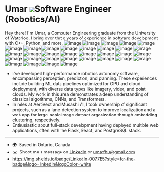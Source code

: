 Umar  ![](https://user-images.githubusercontent.com/18350557/176309783-0785949b-9127-417c-8b55-ab5a4333674e.gif)Software Engineer (Robotics/AI)
====================================================================================================================================

Hey there! I'm Umar, a Computer Engineering graduate from the University of Waterloo. I bring over three years of experience in software development with C++, Python, and more.
![image]({https://img.shields.io/badge/UpWork-6FDA44?style=for-the-badge&logo=Upwork&logoColor=white})
![image]({https://hits.seeyoufarm.com/api/count/incr/badge.svg?url=https%3A%2F%2Fgithub.com%2F{username}1212%2Fhit-counter})
![image]({https://github-profile-summary-cards.vercel.app/api/cards/profile-details?username={username}})
![image]({https://github-readme-stats.vercel.app/api/top-langs/?username={username}})
![image]({https://img.shields.io/badge/PyTorch-EE4C2C?style=for-the-badge&logo=pytorch&logoColor=white})
![image]({https://img.shields.io/badge/Lightning-792DE4?style=for-the-badge&logo=lightning&logoColor=white})
![image]({https://img.shields.io/badge/Weights_&_Biases-FFBE00?style=for-the-badge&logo=WeightsAndBiases&logoColor=white})
![image]({https://img.shields.io/badge/Kaggle-20BEFF?style=for-the-badge&logo=Kaggle&logoColor=white})
![image]({https://img.shields.io/badge/Amazon_AWS-FF9900?style=for-the-badge&logo=amazonaws&logoColor=white})
![image]({https://img.shields.io/badge/Google_Cloud-4285F4?style=for-the-badge&logo=google-cloud&logoColor=white})
![image]({https://img.shields.io/badge/PostgreSQL-316192?style=for-the-badge&logo=postgresql&logoColor=white})
![image]({https://img.shields.io/badge/redis-%23DD0031.svg?&style=for-the-badge&logo=redis&logoColor=white})
![image]({https://img.shields.io/badge/Adobe%20Premiere%20Pro-9999FF?style=for-the-badge&logo=Adobe%20Premiere%20Pro&logoColor=white})
![image]({https://img.shields.io/badge/Docker-2CA5E0?style=for-the-badge&logo=docker&logoColor=white})
![image]({https://img.shields.io/badge/Flask-000000?style=for-the-badge&logo=flask&logoColor=white})
![image]({https://img.shields.io/badge/kubernetes-326ce5.svg?&style=for-the-badge&logo=kubernetes&logoColor=white})
![image]({https://img.shields.io/badge/Node%20js-339933?style=for-the-badge&logo=nodedotjs&logoColor=white})
![image]({https://img.shields.io/badge/OpenCV-27338e?style=for-the-badge&logo=OpenCV&logoColor=white})
![image]({https://img.shields.io/badge/OpenGL-FFFFFF?style=for-the-badge&logo=opengl})
![image]({https://img.shields.io/badge/React-20232A?style=for-the-badge&logo=react&logoColor=61DAFB})
![image]({https://img.shields.io/badge/ROS-22314E?style=for-the-badge&logo=ROS&logoColor=white})
![image]({https://img.shields.io/badge/Swagger-85EA2D?style=for-the-badge&logo=Swagger&logoColor=white})
![image]({https://img.shields.io/badge/ThreeJs-black?style=for-the-badge&logo=three.js&logoColor=white})
![image]({https://img.shields.io/badge/C%2B%2B-00599C?style=for-the-badge&logo=c%2B%2B&logoColor=white})
![image]({https://img.shields.io/badge/Python-FFD43B?style=for-the-badge&logo=python&logoColor=blue})
![image]({https://img.shields.io/badge/JavaScript-323330?style=for-the-badge&logo=javascript&logoColor=F7DF1E})
![image]({https://img.shields.io/badge/Numpy-777BB4?style=for-the-badge&logo=numpy&logoColor=white})
![image]({https://img.shields.io/badge/Pandas-2C2D72?style=for-the-badge&logo=pandas&logoColor=white})
![image]({https://img.shields.io/badge/Plotly-239120?style=for-the-badge&logo=plotly&logoColor=white})
![image]({https://img.shields.io/badge/Rust-black?style=for-the-badge&logo=rust&logoColor=#E57324})
![image]({https://img.shields.io/badge/Linux-FCC624?style=for-the-badge&logo=linux&logoColor=black})
![image]({https://img.shields.io/badge/Raspberry%20Pi-A22846?style=for-the-badge&logo=Raspberry%20Pi&logoColor=white})
![image]({https://img.shields.io/badge/Arduino-00979D?style=for-the-badge&logo=Arduino&logoColor=white})

* I've developed high-performance robotics autonomy software, encompassing perception, prediction, and planning. These experiences include building ML data pipelines optimized for GPU and cloud deployment, with diverse data types like imagery, video, and point clouds. My work in this area demonstrates a deep understanding of classical algorithms, CNNs, and Transformers. 
* In roles at AeroVect and Musashi AI, I took ownership of significant projects, such as a lane-detection system to improve localization and a web app for large-scale image dataset organization through embedding clustering, respectively.
* Enthusiastic about full-stack development having deployed multiple web applications, often with the Flask, React, and PostgreSQL stack.
-------------------------------
* 🌍  Based in Ontario, Canada
* ✉️  Shoot me a message on [LinkedIn](https://www.linkedin.com/in/umarfhu/) or [umarfhu@gmail.com](mailto:umarfhu@gmail.com)
* https://img.shields.io/badge/LinkedIn-0077B5?style=for-the-badge&logo=linkedin&logoColor=white
<!--
**umarxfhu/umarxfhu** is a ✨ _special_ ✨ repository because its `README.md` (this file) appears on your GitHub profile.

Here are some ideas to get you started:

- 🔭 I’m currently working on ...
- 🌱 I’m currently learning ...
- 👯 I’m looking to collaborate on ...
- 🤔 I’m looking for help with ...
- 💬 Ask me about ...
- 📫 How to reach me: ...
- 😄 Pronouns: ...
- ⚡ Fun fact: ...
-->
